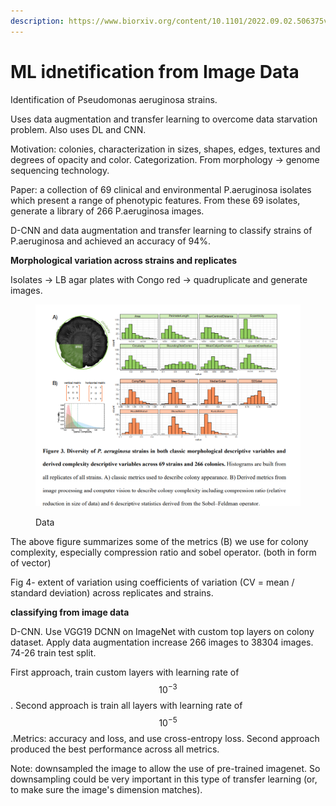 ```yaml
---
description: https://www.biorxiv.org/content/10.1101/2022.09.02.506375v1.abstract
---
```


# ML idnetification from Image Data

Identification of Pseudomonas aeruginosa strains.&#x20;

Uses data augmentation and transfer learning to overcome data starvation problem. Also uses DL and CNN.

Motivation: colonies, characterization in sizes, shapes, edges, textures and degrees of opacity and color. Categorization. From morphology -> genome sequencing technology.&#x20;

Paper: a collection of 69 clinical and environmental P.aeruginosa isolates which present a range of phenotypic features. From these 69 isolates, generate a library of 266 P.aeruginosa images.

D-CNN and data augmentation and transfer learning to classify strains of P.aeruginosa and achieved an accuracy of 94%.

**Morphological variation across strains and replicates**

Isolates -> LB agar plates with Congo red -> quadruplicate and generate images.&#x20;

<figure><img src="../.gitbook/assets/image (3) (2).png" alt=""><figcaption><p>Data</p></figcaption></figure>

The above figure summarizes some of the metrics (B) we use for colony complexity, especially compression ratio and sobel operator. (both in form of vector)

Fig 4- extent of variation using coefficients of variation (CV = mean / standard deviation) across replicates and strains.&#x20;

**classifying from image data**

D-CNN. Use VGG19 DCNN on ImageNet with custom top layers on colony dataset. Apply data augmentation increase 266 images to 38304 images. 74-26 train test split.

First approach, train custom layers with learning rate of $$10^{-3}$$. Second approach is train all layers with learning rate of $$10^{-5}$$.Metrics: accuracy and loss, and use cross-entropy loss. Second approach produced the best performance across all metrics.

Note: downsampled the image to allow the use of pre-trained imagenet. So downsampling could be very important in this type of transfer learning (or, to make sure the image's dimension matches).



